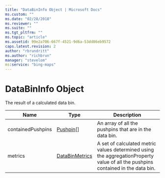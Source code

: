 ```yaml
---
title: "DataBinInfo Object | Microsoft Docs"
ms.custom: ""
ms.date: "02/28/2018"
ms.reviewer: ""
ms.suite: ""
ms.tgt_pltfrm: ""
ms.topic: "article"
ms.assetid: 99e2a706-667f-4521-9d6a-53dd86eb9572
caps.latest.revision: 2
author: "rbrundritt"
ms.author: "richbrun"
manager: "stevelom"
ms:service: "bing-maps"
---
```

# DataBinInfo Object
The result of a calculated data bin.

| Name              | Type           | Description                                                                                                                     |
|-------------------|----------------|---------------------------------------------------------------------------------------------------------------------------------|
| containedPushpins | [Pushpin](../v8-web-control/pushpin-class.md)\[\]    | An array of all the pushpins that are in the data bin.                                                                          |
| metrics           | [DataBinMetrics](../v8-web-control/databinmetrics-object.md) | A set of calculated metric values determined using the aggregationProperty value of all the pushpins contained in the data bin. |
